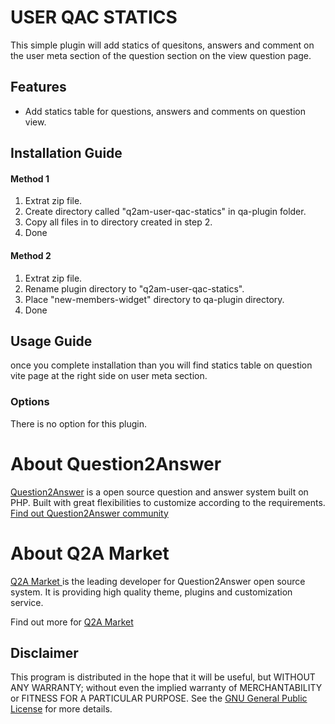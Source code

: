 USER QAC STATICS
================

This simple plugin will add statics of quesitons, answers and comment on the user meta section of the question section on the view question page.

Features
--------
- Add statics table for questions, answers and comments on question view.


Installation Guide
------------------

#### Method 1

1. Extrat zip file.
2. Create directory called "q2am-user-qac-statics" in qa-plugin folder.
3. Copy all files in to directory created in step 2.
4. Done

#### Method 2

1. Extrat zip file.
2. Rename plugin directory to "q2am-user-qac-statics".
3. Place "new-members-widget" directory to qa-plugin directory.
4. Done

Usage Guide
-----------

once you complete installation than you will find statics table on question vite page at the right side on user meta section.

### Options

There is no option for this plugin.

About Question2Answer
=====================
[Question2Answer][q2a_link] is a open source question and answer system built on PHP. Built with great flexibilities to customize according to the requirements. [Find out Question2Answer community][q2a_community]

About Q2A Market
================
[Q2A Market ][author]is the leading developer for Question2Answer open source system. It is providing high quality theme, plugins and customization service.

Find out more for [Q2A Market][author]


Disclaimer
----------
This program is distributed in the hope that it will be useful, but WITHOUT ANY WARRANTY; 
without even the implied warranty of MERCHANTABILITY or FITNESS FOR A PARTICULAR PURPOSE. 
See the [GNU General Public License][GNU] for more details.

[q2a_link]:http://www.question2answer.org
[q2a_community]:http://www.question2answer.org/qa/
[author]: http://www.q2amarket.com
[GNU]:http://www.gnu.org/licenses/gpl.html